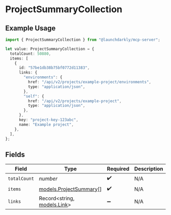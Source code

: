 # ProjectSummaryCollection

## Example Usage

```typescript
import { ProjectSummaryCollection } from "@launchdarkly/mcp-server";

let value: ProjectSummaryCollection = {
  totalCount: 50880,
  items: [
    {
      id: "57be1db38b75bf0772d11383",
      links: {
        "environments": {
          href: "/api/v2/projects/example-project/environments",
          type: "application/json",
        },
        "self": {
          href: "/api/v2/projects/example-project",
          type: "application/json",
        },
      },
      key: "project-key-123abc",
      name: "Example project",
    },
  ],
};
```

## Fields

| Field                                                  | Type                                                   | Required                                               | Description                                            |
| ------------------------------------------------------ | ------------------------------------------------------ | ------------------------------------------------------ | ------------------------------------------------------ |
| `totalCount`                                           | *number*                                               | :heavy_check_mark:                                     | N/A                                                    |
| `items`                                                | [models.ProjectSummary](../models/projectsummary.md)[] | :heavy_check_mark:                                     | N/A                                                    |
| `links`                                                | Record<string, [models.Link](../models/link.md)>       | :heavy_minus_sign:                                     | N/A                                                    |